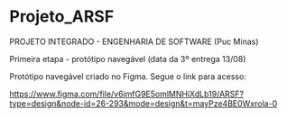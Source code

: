 # Projeto_ARSF
PROJETO INTEGRADO - ENGENHARIA DE SOFTWARE (Puc Minas) 

Primeira etapa - protótipo navegável (data da 3º entrega 13/08)

Protótipo navegável criado no Figma. Segue o link para acesso:

https://www.figma.com/file/v6imfG9E5omlMNHiXdLb19/ARSF?type=design&node-id=26-293&mode=design&t=mayPze4BE0Wxrola-0
